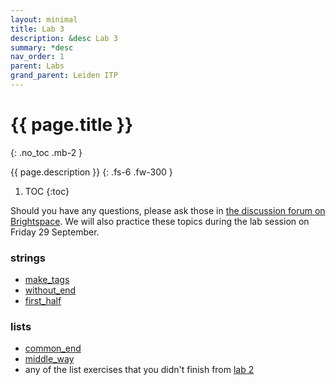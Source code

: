 ```yaml
---
layout: minimal
title: Lab 3
description: &desc Lab 3
summary: *desc
nav_order: 1
parent: Labs
grand_parent: Leiden ITP
---
```


# {{ page.title }}
{: .no_toc .mb-2 }

{{ page.description }}
{: .fs-6 .fw-300 }

1. TOC
{:toc}


Should you have any questions, please ask those in [the discussion forum on Brightspace](https://brightspace.universiteitleiden.nl/d2l/le/240322/discussions/List). We will also practice these topics during the lab session on Friday 29 September.

### strings
- [make_tags](https://codingbat.com/prob/p132290)
- [without_end](https://codingbat.com/prob/p138533)
- [first_half](https://codingbat.com/prob/p107010)

### lists
- [common_end](https://codingbat.com/prob/p147755)
- [middle_way](https://codingbat.com/prob/p171011)
- any of the list exercises that you didn't finish from [lab 2](/LeidenITP/2023/09/14/lab-2.html)

<!-- ### loops
- [double_char](https://codingbat.com/prob/p170842)
- [count_evens](https://codingbat.com/prob/p189616)
- [sum13](https://codingbat.com/prob/p167025) -->
